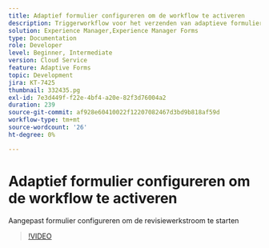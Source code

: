 ```yaml
---
title: Adaptief formulier configureren om de workflow te activeren
description: Triggerworkflow voor het verzenden van adaptieve formulieren.
solution: Experience Manager,Experience Manager Forms
type: Documentation
role: Developer
level: Beginner, Intermediate
version: Cloud Service
feature: Adaptive Forms
topic: Development
jira: KT-7425
thumbnail: 332435.pg
exl-id: 7e3d449f-f22e-4bf4-a20e-82f3d76004a2
duration: 239
source-git-commit: af928e60410022f12207082467d3bd9b818af59d
workflow-type: tm+mt
source-wordcount: '26'
ht-degree: 0%

---
```


# Adaptief formulier configureren om de workflow te activeren

Aangepast formulier configureren om de revisiewerkstroom te starten

>[!VIDEO](https://video.tv.adobe.com/v/332435?quality=12&learn=on)
